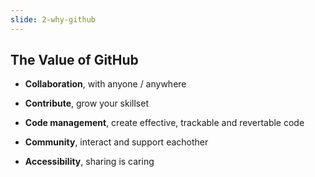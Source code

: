 ```yaml
---
slide: 2-why-github
---
```

## The Value of GitHub

*   __Collaboration__, with anyone / anywhere

*   __Contribute__, grow your skillset

*   __Code management__, create effective, trackable and revertable code

*   __Community__, interact and support eachother

*   __Accessibility__, sharing is caring